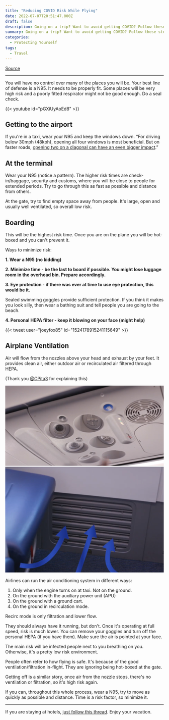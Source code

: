 ```yaml
---
title: "Reducing COVID Risk While Flying"
date: 2022-07-07T20:51:47.000Z
draft: false
description: Going on a trip? Want to avoid getting COVID? Follow these steps and you can significantly lower your risk.
summary: Going on a trip? Want to avoid getting COVID? Follow these steps and you can significantly lower your risk.
categories:
  - Protecting Yourself
tags:
  - Travel
---
```

[Source](https://twitter.com/joeyfox85/status/1545148594289868802)

---

You will have no control over many of the places you will be. Your best line of defense is a N95. It needs to be properly fit. Some places will be very high risk and a poorly fitted respirator might not be good enough. Do a seal check.

{{< youtube id="pGXiUyAoEd8" >}}

## Getting to the airport

If you're in a taxi, wear your N95 and keep the windows down. “For driving below 30mph (48kph), opening all four windows is most beneficial.
But on faster roads, [opening two on a diagonal can have an even bigger impact](https://www.bbc.com/news/uk-wales-58202468).”

## At the terminal

Wear your N95 (notice a pattern). The higher risk times are check-in/baggage, security and customs, where you will be close to people for extended periods. Try to go through this as fast as possible and distance from others. 

At the gate, try to find empty space away from people. It's large, open and usually well ventilated, so overall low risk.

## Boarding

This will be the highest risk time. Once you are on the plane you will be hot-boxed and you can't prevent it.

Ways to minimize risk:

**1. Wear a N95 (no kidding)**

**2. Minimize time - be the last to board if possible. You might lose luggage room in the overhead bin. Prepare accordingly.**

**3. Eye protection - if there was ever at time to use eye protection, this would be it.**

Sealed swimming goggles provide sufficient protection. If you think it makes you look silly, then wear a bathing suit and tell people you are going to the beach.

**4. Personal HEPA filter - keep it blowing on your face (might help)**

{{< tweet user="joeyfox85" id="1524178915241115649" >}}

## Airplane Ventilation

Air will flow from the nozzles above your head and exhaust by your feet. It provides clean air, either outdoor air or recirculated air filtered through HEPA. 

(Thank you [@CPita3](https://twitter.com/CPita3) for explaining this)

![Photo of overhead air nozzles in an airplane](/airplane-1.png)
![Photo of exhaust vent near the floor of the airplane](/airplane-2.png)

Airlines can run the air conditioning system in different ways:
1. Only when the engine turns on at taxi. Not on the ground.
2. On the ground with the auxiliary power unit (APU)
3. On the ground with a ground cart.
4. On the ground in recirculation mode.

Recirc mode is only filtration and lower flow.

They should always have it running, but don't. Once it's operating at full speed, risk is much lower. You can remove your goggles and turn off the personal HEPA (if you have them). Make sure the air is pointed at your face.

The main risk will be infected people next to you breathing on you. Otherwise, it's a pretty low risk environment.

People often refer to how flying is safe. It's because of the good ventilation/filtration in-flight. They are ignoring being hot-boxed at the gate.

Getting off is a similar story, once air from the nozzle stops, there's no ventilation or filtration, so it's high risk again.

If you can, throughout this whole process, wear a N95, try to move as quickly as possible and distance. Time is a risk factor, so minimize it.

---

If you are staying at hotels, [just follow this thread](/protect/covid-in-hotels/). Enjoy your vacation.